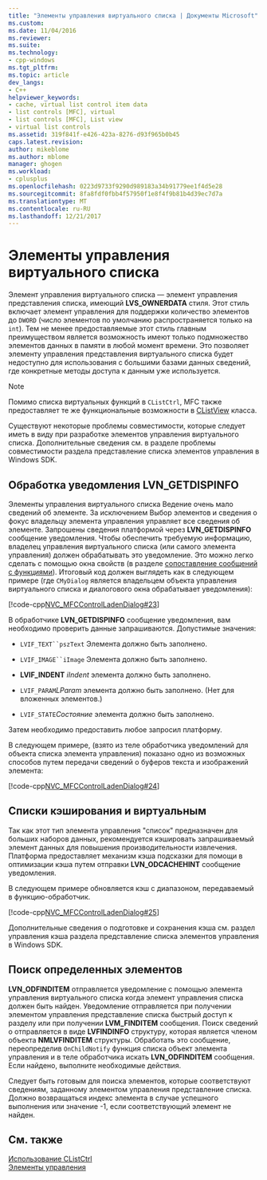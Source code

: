 ```yaml
---
title: "Элементы управления виртуального списка | Документы Microsoft"
ms.custom: 
ms.date: 11/04/2016
ms.reviewer: 
ms.suite: 
ms.technology:
- cpp-windows
ms.tgt_pltfrm: 
ms.topic: article
dev_langs:
- C++
helpviewer_keywords:
- cache, virtual list control item data
- list controls [MFC], virtual
- list controls [MFC], List view
- virtual list controls
ms.assetid: 319f841f-e426-423a-8276-d93f965b0b45
caps.latest.revision: 
author: mikeblome
ms.author: mblome
manager: ghogen
ms.workload:
- cplusplus
ms.openlocfilehash: 0223d9733f9290d989183a34b91779ee1f4d5e28
ms.sourcegitcommit: 8fa8fdf0fbb4f57950f1e8f4f9b81b4d39ec7d7a
ms.translationtype: MT
ms.contentlocale: ru-RU
ms.lasthandoff: 12/21/2017
---
```

# <a name="virtual-list-controls"></a>Элементы управления виртуального списка
Элемент управления виртуального списка — элемент управления представления списка, имеющий **LVS_OWNERDATA** стиля. Этот стиль включает элемент управления для поддержки количество элементов до `DWORD` (число элементов по умолчанию распространяется только на `int`). Тем не менее предоставляемые этот стиль главным преимуществом является возможность имеют только подмножество элементов данных в памяти в любой момент времени. Это позволяет элементу управления представления виртуального списка будет недоступно для использования с большими базами данных сведений, где конкретные методы доступа к данным уже используется.  
  
> [!NOTE]
>  Помимо списка виртуальных функций в `CListCtrl`, MFC также предоставляет те же функциональные возможности в [CListView](../mfc/reference/clistview-class.md) класса.  
  
 Существуют некоторые проблемы совместимости, которые следует иметь в виду при разработке элементов управления виртуального списка. Дополнительные сведения см. в разделе проблемы совместимости раздела представление списка элементов управления в Windows SDK.  
  
## <a name="handling-the-lvngetdispinfo-notification"></a>Обработка уведомления LVN_GETDISPINFO  
 Элементы управления виртуального списка Ведение очень мало сведений об элементе. За исключением Выбор элементов и сведения о фокус владельцу элемента управления управляет все сведения об элементе. Запрошены сведения платформой через **LVN_GETDISPINFO** сообщение уведомления. Чтобы обеспечить требуемую информацию, владелец управления виртуального списка (или самого элемента управления) должен обрабатывать это уведомление. Это можно легко сделать с помощью окна свойств (в разделе [сопоставление сообщений с функциями](../mfc/reference/mapping-messages-to-functions.md)). Итоговый код должен выглядеть как в следующем примере (где `CMyDialog` является владельцем объекта управления виртуального списка и диалогового окна обрабатывает уведомления):  
  
 [!code-cpp[NVC_MFCControlLadenDialog#23](../mfc/codesnippet/cpp/virtual-list-controls_1.cpp)]  
  
 В обработчике **LVN_GETDISPINFO** сообщение уведомления, вам необходимо проверить данные запрашиваются. Допустимые значения:  
  
-   `LVIF_TEXT``pszText` Элемента должно быть заполнено.  
  
-   `LVIF_IMAGE``iImage` Элемента должно быть заполнено.  
  
-   **LVIF_INDENT** *iIndent* элемента должно быть заполнено.  
  
-   `LVIF_PARAM`*LParam* элемента должно быть заполнено. (Нет для вложенных элементов.)  
  
-   `LVIF_STATE`*Состояние* элемента должно быть заполнено.  
  
 Затем необходимо предоставить любое запросил платформу.  
  
 В следующем примере, (взято из теле обработчика уведомлений для объекта списка элемента управления) показано одно из возможных способов путем передачи сведений о буферов текста и изображений элемента:  
  
 [!code-cpp[NVC_MFCControlLadenDialog#24](../mfc/codesnippet/cpp/virtual-list-controls_2.cpp)]  
  
## <a name="caching-and-virtual-list-controls"></a>Списки кэширования и виртуальным  
 Так как этот тип элемента управления "список" предназначен для больших наборов данных, рекомендуется кэшировать запрашиваемый элемент данных для повышения производительности извлечения. Платформа предоставляет механизм кэша подсказки для помощи в оптимизации кэша путем отправки **LVN_ODCACHEHINT** сообщение уведомления.  
  
 В следующем примере обновляется кэш с диапазоном, передаваемый в функцию-обработчик.  
  
 [!code-cpp[NVC_MFCControlLadenDialog#25](../mfc/codesnippet/cpp/virtual-list-controls_3.cpp)]  
  
 Дополнительные сведения о подготовке и сохранения кэша см. раздел управления кэша раздела представление списка элементов управления в Windows SDK.  
  
## <a name="finding-specific-items"></a>Поиск определенных элементов  
 **LVN_ODFINDITEM** отправляется уведомление с помощью элемента управления виртуального списка когда элемент управления списка должен быть найден. Уведомление отправляется при получении элементом управления представление списка быстрый доступ к разделу или при получении **LVM_FINDITEM** сообщения. Поиск сведений о отправляется в виде **LVFINDINFO** структуру, которая является членом объекта **NMLVFINDITEM** структуры. Обработать это сообщение, переопределив `OnChildNotify` функция списка объект элемента управления и в теле обработчика искать **LVN_ODFINDITEM** сообщения. Если найдено, выполните необходимые действия.  
  
 Следует быть готовым для поиска элементов, которые соответствуют сведениям, заданному элементом управления представление списка. Должно возвращаться индекс элемента в случае успешного выполнения или значение -1, если соответствующий элемент не найден.  
  
## <a name="see-also"></a>См. также  
 [Использование CListCtrl](../mfc/using-clistctrl.md)   
 [Элементы управления](../mfc/controls-mfc.md)

